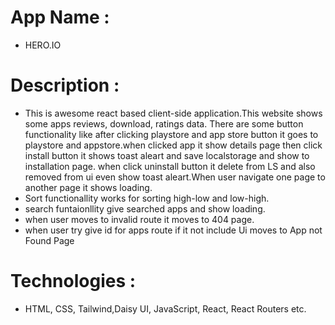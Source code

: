 # App Name :

- HERO.IO

# Description :

- This is awesome react based client-side application.This website shows some apps reviews, download, ratings data.
  There are some button functionality like after clicking playstore and app store button it goes to playstore and appstore.when clicked app it show details page then click install button it shows toast aleart and save localstorage and show to installation page. when click uninstall button it delete from LS and also removed from ui even show toast aleart.When user navigate one page to another page it shows loading.
- Sort functionallity works for sorting high-low and low-high.
- search funtaionllity give searched apps and show loading.
- when user moves to invalid route it moves to 404 page.
- when user try give id for apps route if it not include Ui moves to App not Found Page

# Technologies :

- HTML, CSS, Tailwind,Daisy UI, JavaScript, React, React Routers etc.
